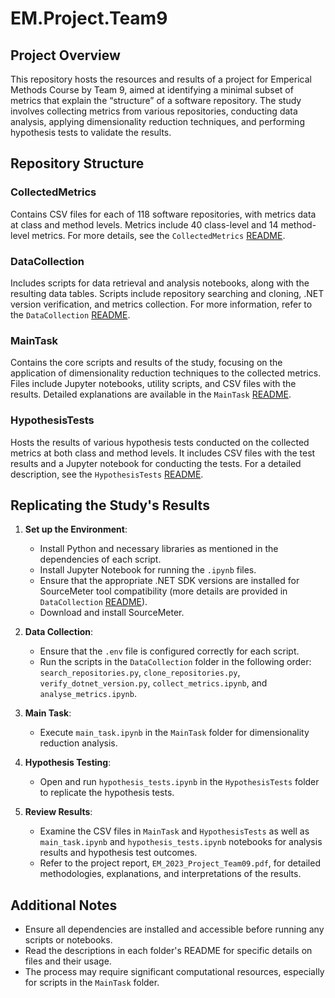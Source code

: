 # EM.Project.Team9

## Project Overview
This repository hosts the resources and results of a project for Emperical Methods Course by Team 9, aimed at identifying a minimal subset of metrics that explain the “structure” of a software repository. The study involves collecting metrics from various repositories, conducting data analysis, applying dimensionality reduction techniques, and performing hypothesis tests to validate the results.

## Repository Structure

### CollectedMetrics
Contains CSV files for each of 118 software repositories, with metrics data at class and method levels. Metrics include 40 class-level and 14 method-level metrics. For more details, see the `CollectedMetrics` [README](./CollectedMetrics/README.md).

### DataCollection
Includes scripts for data retrieval and analysis notebooks, along with the resulting data tables. Scripts include repository searching and cloning, .NET version verification, and metrics collection. For more information, refer to the `DataCollection` [README](./DataCollection/README.md).

### MainTask
Contains the core scripts and results of the study, focusing on the application of dimensionality reduction techniques to the collected metrics. Files include Jupyter notebooks, utility scripts, and CSV files with the results. Detailed explanations are available in the `MainTask` [README](./MainTask/README.md).

### HypothesisTests
Hosts the results of various hypothesis tests conducted on the collected metrics at both class and method levels. It includes CSV files with the test results and a Jupyter notebook for conducting the tests. For a detailed description, see the `HypothesisTests` [README](./HypothesisTests/README.md).

## Replicating the Study's Results

1. **Set up the Environment**: 
   - Install Python and necessary libraries as mentioned in the dependencies of each script.
   - Install Jupyter Notebook for running the `.ipynb` files.
   - Ensure that the appropriate .NET SDK versions are installed for SourceMeter tool compatibility (more details are provided in `DataCollection` [README](./DataCollection/README.md)).
   - Download and install SourceMeter.

2. **Data Collection**:
   - Ensure that the `.env` file is configured correctly for each script.
   - Run the scripts in the `DataCollection` folder in the following order: `search_repositories.py`, `clone_repositories.py`, `verify_dotnet_version.py`, `collect_metrics.ipynb`, and `analyse_metrics.ipynb`.

3. **Main Task**:
   - Execute `main_task.ipynb` in the `MainTask` folder for dimensionality reduction analysis.

4. **Hypothesis Testing**:
   - Open and run `hypothesis_tests.ipynb` in the `HypothesisTests` folder to replicate the hypothesis tests.

5. **Review Results**:
   - Examine the CSV files in `MainTask` and `HypothesisTests` as well as `main_task.ipynb` and `hypothesis_tests.ipynb` notebooks for analysis results and hypothesis test outcomes.
   - Refer to the project report, `EM_2023_Project_Team09.pdf`, for detailed methodologies, explanations, and interpretations of the results.

## Additional Notes
- Ensure all dependencies are installed and accessible before running any scripts or notebooks.
- Read the descriptions in each folder's README for specific details on files and their usage.
- The process may require significant computational resources, especially for scripts in the `MainTask` folder.